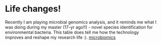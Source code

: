 # Life changes!
Recently I am playing microbial genomics analysis, and it reminds me what I was doing during my master (17-yr ago!!) - novel species identification for environmental bacteria. This table does tell me how the technology improves and reshape my research life :).
[microbiomics](./Figs/microbiomics.jpg)
